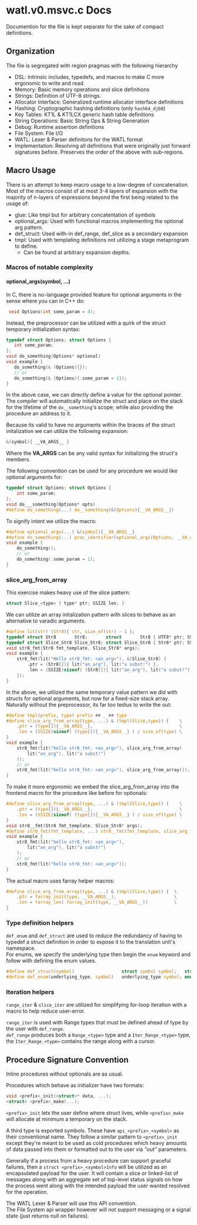 # watl.v0.msvc.c Docs

Documention for the file is kept separate for the sake of compact definitions.

## Organization

The file is segregated with region pragmas with the following hierarchy

* DSL: Intrinsic includes, typedefs, and macros to make C more ergonomic to write and read.
* Memory: Basic memory operations and slice definitions
* Strings: Definition of UTF-8 strings.
* Allocator Interface: Generalized runtime allocator interface definitions
* Hashing: Cryptographic hashing definitions (only `hash64_djb8`)
* Key Tables: KT1L & KT1LCX generic hash table definitions
* String Operations: Basic String Ops & String Generation
* Debug: Runtime assertion definitions
* File System: File I/O
* WATL: Lexer & Parser definitons for the WATL format
* Implementation: Resolving all definitions that were originally just forward signatures before. Preserves the order of the above with sub-regions.

## Macro Usage

There is an attempt to keep macro usage to a low-degree of concatenation. Most of the macros consist of at most 3-4 layers of expansion with the majority of n-layers of expressions beyond the first being related to the usage of:

* glue: Like tmpl but for arbitrary concatentation of symbols
* optional_args: Used with functional macros implementing the optional arg pattern.
* def_struct: Used with-in def_range, def_slice as a secondary expansion
* tmpl: Used with templating definitions not utilizing a stage metaprogram to define.
	* Can be found at arbitrary expansion depths.

### Macros of notable complexity

#### optional_args(symbol, ...)

In C, there is no-language provided feature for optional arguments in the sense where you can in C++ do:

```c
 void Options(int some_param = 4);
 ```

 Instead, the preprocessor can be utilized with a quirk of the struct temporary initialization syntax:

 ```c
typedef struct Options; struct Options {
	int some_param;
};
void do_something(Options* optional)
void example {
	do_something(& (Options){});
	// or
	do_something(& (Options){.some_param = 1});
}
 ```

 In the above case, we can directly define a value for the optional pointer. The compiler will automatically initialize the struct and place on the stack for the lifetime of the `do__something`'s scope; while also providing the procedure an address to it.

 Because its valid to have no arguments within the braces of the struct initalization we can utilize the following expansion:

```c
&(symbol){ __VA_ARGS__ }
```

Where the __VA_ARGS__ can be any valid syntax for initializing the struct's members.

The following convention can be used for any procedure we would like optional arguments for:

```c
typedef struct Options; struct Options {
	int some_param;
};
void do___something(Options* opts)
#define do_something(...) do__something(&(Options){__VA_ARGS__})
```

To signify intent we utilize the macro:

```c
#define optional_args(...) &(symbol){__VA_ARGS__}
#define do_something(...) proc_identifier(optional_args(Options, __VA_ARGS__))
void example {
	do_something();
	// or
	do_something(.some_param = 1);
}
```

### slice_arg_from_array

This exercise makes heavy use of the slice pattern:

```c 
struct Slice_<type> { type* ptr; SSIZE len; }
```

We can utilize an array initalization pattern with slices to behave as an alternative to varadic arguments.

```c
#define lit(str) (Str8){ str, size_of(str) - 1 };
typedef struct Str8       Str8;       struct       Str8 { UTF8* ptr; SSIZE len; }; 
typedef struct Slice_Str8 Slice_Str8; struct Slice_Str8 { Str8* ptr; SSIZE len; };
void str8_fmt(Str8 fmt_template, Slice_Str8* args);
void example {
	str8_fmt(lit("Hello str8_fmt: <an_arg>"), &(Slice_Str8) {
		.ptr = (Str8[]){ lit("an_arg"), lit("a subst!") },
		.len = (SSIZE)sizeof( (Str8[]){ lit("an_arg"), lit("a subst!") } ) / size_of(Str8)
	});
}
```

In the above, we utilized the same temporary value pattern we did with structs for optional arguments, but now for a fixed-size stack array. Naturally without the preprocessor, its far too tedius to write the out:

```c
#define tmpl(prefix, type) prefix ## _ ## type
#define slice_arg_from_array(type, ...) & (tmpl(Slice,type)) {    \
	.ptr = (type[]){__VA_ARGS__},                                 \
	.len = (SSIZE)sizeof( (type[]){__VA_ARGS__} ) / size_of(type) \
}
void example {
	str8_fmt(lit("hello str8_fmt: <an_arg>"), slice_arg_from_array(
		lit("an_arg"), lit("a subst!")
	));
	// or
	str8_fmt(lit("hello str8_fmt: <an_arg>"), slice_arg_from_array());
}
```

To make it more ergonomic we embed the slice_arg_from_array into the frontend macro for the procedure like before for optionals:

```c
#define slice_arg_from_array(type, ...) & (tmpl(Slice,type)) {    \
	.ptr = (type[]){__VA_ARGS__},                                 \
	.len = (SSIZE)sizeof( (type[]){__VA_ARGS__} ) / size_of(type) \
}
void str8__fmt(Str8 fmt_template, Slice_Str8* args);
#define str8_fmt(fmt_template, ...) str8__fmt(fmt_template, slice_arg_from_array(__VA_ARGS__))
void example {
	str8_fmt(lit("hello str8_fmt: <an_arg>"),
		lit("an_arg"), lit("a subst!")
	);
	// or
	str8_fmt(lit("hello str8_fmt: <an_arg>"));
}
```

The actual macro uses farray helper macros:

```c
#define slice_arg_from_array(type, ...) & (tmpl(Slice,type)) {  \
	.ptr = farray_init(type, __VA_ARGS__),                      \
	.len = farray_len( farray_init(type, __VA_ARGS__))          \
}
```

### Type definition helpers

`def_enum` and `def_struct` are used to reduce the redundancy of having to typedef a struct definition in order to expose it to the translation unit's namespace.  
For enums, we specify the underlying type then begin the `enum` keyword and follow with defining the enum values.

```c
#define def_struct(symbol)                  struct symbol symbol;   struct symbol
#define def_enum(underlying_type, symbol)   underlying_type symbol; enum   symbol
```

### Iteration helpers

`range_iter` & `slice_iter` are utilized for simplifying for-loop iteration with a macro to help reduce user-error.

`range_iter` is used with Range types that must be defined ahead of type by the user with `def_range`.  
`def_range` produces both a `Range_<type>` type and a `Iter_Range_<type>` type, the `Iter_Range_<type>` contains the range along with a cursor.

## Procedure Signature Convention

Inline procedures without optionals are as usual.  

Procedures which behave as initializer have two formats:

```c
void <prefix>_init(<struct>* data, ...);
<struct> <prefix>_make(...);
```

`<prefix>_init` lets the user define where struct lives, while `<prefix>_make` will allocate at minimum a temporary on the stack.

A third type is exported symbols. These have `api_<prefix>_<symbol>` as their conventional name.
They follow a similar pattern to `<prefix>_init` except they're meant to be used as cold procedures which heavy amounts of data passed into them or formatted out to the user via *"out"* parameters.

Generally if a process from a heavy procedure can support graceful failures, then a `struct <prefix>_<symbol>Info` will be utilized as an encapsulated payload for the user. It will contain a slice or linked-list of messages along with an aggregate set of top-level status signals on how the process went along with the intended payload the user wanted resolved for the operation.

The WATL Lexer & Parser will use this API convention.  
The File System api wrapper however will not support messaging or a signal state (just returns null on failures).
